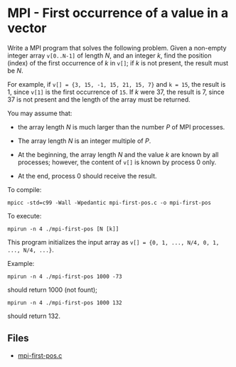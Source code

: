 # MPI - First occurrence of a value in a vector

Write a MPI program that solves the following problem.
Given a non-empty integer array `v[0..N-1]` of length $N$, and an integer $k$, find the position (index) of the first occurrence
of $k$ in `v[]`; if $k$ is not present, the result must be $N$.

For example, if `v[] = {3, 15, -1, 15, 21, 15, 7}` and `k = 15`, the result is 1, since `v[1]` is the first occurrence of `15`.
If $k$ were 37, the result is 7, since 37 is not present and the length of the array must be returned.

You may assume that:

- the array length $N$ is much larger than the number $P$ of MPI processes.

- The array length $N$ is an integer multiple of $P$.

- At the beginning, the array length $N$ and the value $k$ are known by all processes; however, the content of `v[]` is known by
  process 0 only.

- At the end, process 0 should receive the result.

To compile:

```shell
mpicc -std=c99 -Wall -Wpedantic mpi-first-pos.c -o mpi-first-pos
```

To execute:

```shell
mpirun -n 4 ./mpi-first-pos [N [k]]
```

This program initializes the input array as `v[] = {0, 1, ..., N/4, 0, 1, ..., N/4, ...}`.

Example:

```shell
mpirun -n 4 ./mpi-first-pos 1000 -73
```

should return 1000 (not fount);

```shell
mpirun -n 4 ./mpi-first-pos 1000 132
```

should return 132.

## Files

- [mpi-first-pos.c](base/mpi-first-pos.c)
